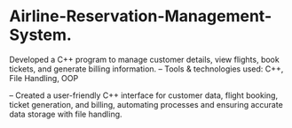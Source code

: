 # Airline-Reservation-Management-System.
Developed a C++ program to manage customer details, view flights, book tickets, and generate billing information.
– Tools &amp; technologies used: C++, File Handling, OOP

– Created a user-friendly C++ interface for customer data, flight booking, ticket generation, and billing,  automating processes and ensuring accurate data storage with file handling.
